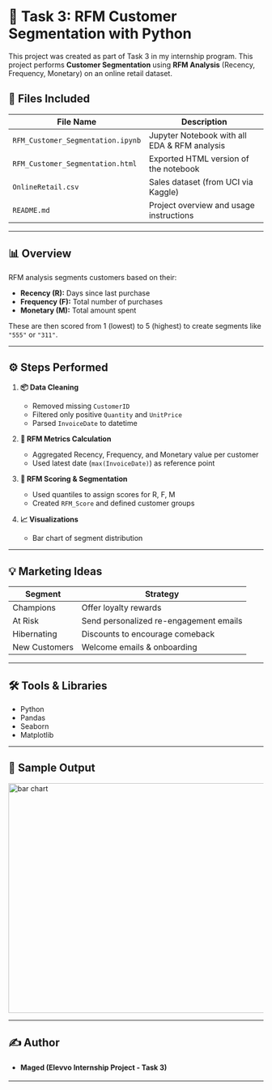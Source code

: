 # 🧠 Task 3: RFM Customer Segmentation with Python

This project was created as part of Task 3 in my internship program. This project performs **Customer Segmentation** using **RFM Analysis** (Recency, Frequency, Monetary) on an online retail dataset.

## 📁 Files Included

| File Name                           | Description                                  |
| ----------------------------------- | -------------------------------------------- |
| `RFM_Customer_Segmentation.ipynb` | Jupyter Notebook with all EDA & RFM analysis |
| `RFM_Customer_Segmentation.html`  | Exported HTML version of the notebook        |
| `OnlineRetail.csv`                | Sales dataset (from UCI via Kaggle)          |
| `README.md`                       | Project overview and usage instructions      |

---

## 📊 Overview

RFM analysis segments customers based on their:

- **Recency (R):** Days since last purchase
- **Frequency (F):** Total number of purchases
- **Monetary (M):** Total amount spent

These are then scored from 1 (lowest) to 5 (highest) to create segments like `"555"` or `"311"`.

---

## ⚙️ Steps Performed

1. **📦 Data Cleaning**

   - Removed missing `CustomerID`
   - Filtered only positive `Quantity` and `UnitPrice`
   - Parsed `InvoiceDate` to datetime
2. **📐 RFM Metrics Calculation**

   - Aggregated Recency, Frequency, and Monetary value per customer
   - Used latest date (`max(InvoiceDate)`) as reference point
3. **🔢 RFM Scoring & Segmentation**

   - Used quantiles to assign scores for R, F, M
   - Created `RFM_Score` and defined customer groups
4. **📈 Visualizations**

   - Bar chart of segment distribution

---



## 💡 Marketing Ideas

| Segment       | Strategy                               |
| ------------- | -------------------------------------- |
| Champions     | Offer loyalty rewards                  |
| At Risk       | Send personalized re-engagement emails |
| Hibernating   | Discounts to encourage comeback        |
| New Customers | Welcome emails & onboarding            |

---

## 🛠 Tools & Libraries

- Python
- Pandas
- Seaborn
- Matplotlib

---

## 📸 Sample Output

<img width="603" height="454" alt="bar chart" src="https://github.com/user-attachments/assets/ab1fd147-258e-43d6-af6e-9e764d765cd9" />

---

## ✍️ Author

* #### Maged (Elevvo Internship Project - Task 3)

---
